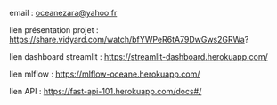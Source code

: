 email : oceanezara@yahoo.fr

lien présentation projet : https://share.vidyard.com/watch/bfYWPeR6tA79DwGws2GRWa?

lien dashboard streamlit : https://streamlit-dashboard.herokuapp.com/

lien mlflow : https://mlflow-oceane.herokuapp.com/

lien API : https://fast-api-101.herokuapp.com/docs#/
